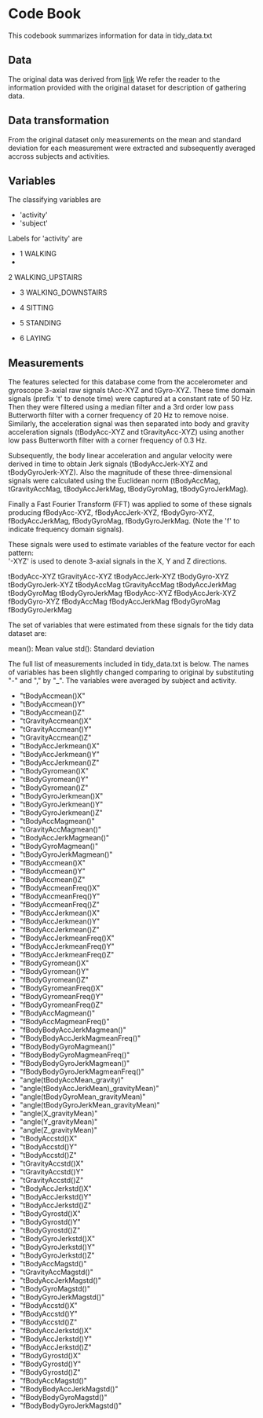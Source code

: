 # Code Book

This codebook summarizes information for data in tidy_data.txt

## Data

The original data was derived from [link](http://archive.ics.uci.edu/ml/datasets/Human+Activity+Recognition+Using+Smartphones)
We refer the reader to the information provided with the original dataset for description of gathering data.

## Data transformation

From the original dataset only measurements on the mean and standard deviation for each measurement were extracted and subsequently averaged accross subjects and activities.

## Variables 

The classifying variables are

- 'activity'
- 'subject'

Labels for 'activity' are

- 1 WALKING
- 
2 WALKING_UPSTAIRS

- 3 WALKING_DOWNSTAIRS

- 4 SITTING

- 5 STANDING

- 6 LAYING


## Measurements

The features selected for this database come from the accelerometer and gyroscope 3-axial raw signals tAcc-XYZ and tGyro-XYZ. These time domain signals (prefix 't' to denote time) were captured at a constant rate of 50 Hz. Then they were filtered using a median filter and a 3rd order low pass Butterworth filter with a corner frequency of 20 Hz to remove noise. Similarly, the acceleration signal was then separated into body and gravity acceleration signals (tBodyAcc-XYZ and tGravityAcc-XYZ) using another low pass Butterworth filter with a corner frequency of 0.3 Hz. 

Subsequently, the body linear acceleration and angular velocity were derived in time to obtain Jerk signals (tBodyAccJerk-XYZ and tBodyGyroJerk-XYZ). Also the magnitude of these three-dimensional signals were calculated using the Euclidean norm (tBodyAccMag, tGravityAccMag, tBodyAccJerkMag, tBodyGyroMag, tBodyGyroJerkMag). 

Finally a Fast Fourier Transform (FFT) was applied to some of these signals producing fBodyAcc-XYZ, fBodyAccJerk-XYZ, fBodyGyro-XYZ, fBodyAccJerkMag, fBodyGyroMag, fBodyGyroJerkMag. (Note the 'f' to indicate frequency domain signals). 

These signals were used to estimate variables of the feature vector for each pattern:  
'-XYZ' is used to denote 3-axial signals in the X, Y and Z directions.

tBodyAcc-XYZ
tGravityAcc-XYZ
tBodyAccJerk-XYZ
tBodyGyro-XYZ
tBodyGyroJerk-XYZ
tBodyAccMag
tGravityAccMag
tBodyAccJerkMag
tBodyGyroMag
tBodyGyroJerkMag
fBodyAcc-XYZ
fBodyAccJerk-XYZ
fBodyGyro-XYZ
fBodyAccMag
fBodyAccJerkMag
fBodyGyroMag
fBodyGyroJerkMag

The set of variables that were estimated from these signals for the tidy data dataset are: 

mean(): Mean value
std(): Standard deviation

The full list of measurements included in tidy_data.txt is below. The names of variables has been slightly changed comparing to original by substituting "-" and "," by "_". The variables were averaged by subject and activity.

-	"tBodyAccmean()X"
-	"tBodyAccmean()Y"
-	"tBodyAccmean()Z"
-	"tGravityAccmean()X"
-	"tGravityAccmean()Y"
-	"tGravityAccmean()Z"
-	"tBodyAccJerkmean()X"
-	"tBodyAccJerkmean()Y"
-	"tBodyAccJerkmean()Z"
-	"tBodyGyromean()X"
-	"tBodyGyromean()Y"
-	"tBodyGyromean()Z"
-	"tBodyGyroJerkmean()X"
-	"tBodyGyroJerkmean()Y"
-	"tBodyGyroJerkmean()Z"
-	"tBodyAccMagmean()"
-	"tGravityAccMagmean()"
-	"tBodyAccJerkMagmean()"
-	"tBodyGyroMagmean()"
-	"tBodyGyroJerkMagmean()"
-	"fBodyAccmean()X"
-	"fBodyAccmean()Y"
-	"fBodyAccmean()Z"
-	"fBodyAccmeanFreq()X"
-	"fBodyAccmeanFreq()Y"
-	"fBodyAccmeanFreq()Z"
-	"fBodyAccJerkmean()X"
-	"fBodyAccJerkmean()Y"
-	"fBodyAccJerkmean()Z"
-	"fBodyAccJerkmeanFreq()X"
-	"fBodyAccJerkmeanFreq()Y"
-	"fBodyAccJerkmeanFreq()Z"
-	"fBodyGyromean()X"
-	"fBodyGyromean()Y"
-	"fBodyGyromean()Z"
-	"fBodyGyromeanFreq()X"
-	"fBodyGyromeanFreq()Y"
-	"fBodyGyromeanFreq()Z"
-	"fBodyAccMagmean()"
-	"fBodyAccMagmeanFreq()"
-	"fBodyBodyAccJerkMagmean()"
-	"fBodyBodyAccJerkMagmeanFreq()"
-	"fBodyBodyGyroMagmean()"
-	"fBodyBodyGyroMagmeanFreq()"
-	"fBodyBodyGyroJerkMagmean()"
-	"fBodyBodyGyroJerkMagmeanFreq()"
-	"angle(tBodyAccMean_gravity)"
-	"angle(tBodyAccJerkMean)_gravityMean)"
-	"angle(tBodyGyroMean_gravityMean)"
-	"angle(tBodyGyroJerkMean_gravityMean)"
-	"angle(X_gravityMean)"
-	"angle(Y_gravityMean)"
-	"angle(Z_gravityMean)"
-	"tBodyAccstd()X"
-	"tBodyAccstd()Y"
-	"tBodyAccstd()Z"
-	"tGravityAccstd()X"
-	"tGravityAccstd()Y"
-	"tGravityAccstd()Z"
-	"tBodyAccJerkstd()X"
-	"tBodyAccJerkstd()Y"
-	"tBodyAccJerkstd()Z"
-	"tBodyGyrostd()X"
-	"tBodyGyrostd()Y"
-	"tBodyGyrostd()Z"
-	"tBodyGyroJerkstd()X"
-	"tBodyGyroJerkstd()Y"
-	"tBodyGyroJerkstd()Z"
-	"tBodyAccMagstd()"
-	"tGravityAccMagstd()"
-	"tBodyAccJerkMagstd()"
-	"tBodyGyroMagstd()"
-	"tBodyGyroJerkMagstd()"
-	"fBodyAccstd()X"
-	"fBodyAccstd()Y"
-	"fBodyAccstd()Z"
-	"fBodyAccJerkstd()X"
-	"fBodyAccJerkstd()Y"
-	"fBodyAccJerkstd()Z"
-	"fBodyGyrostd()X"
-	"fBodyGyrostd()Y"
-	"fBodyGyrostd()Z"
-	"fBodyAccMagstd()"
-	"fBodyBodyAccJerkMagstd()"
-	"fBodyBodyGyroMagstd()"
-	"fBodyBodyGyroJerkMagstd()"





